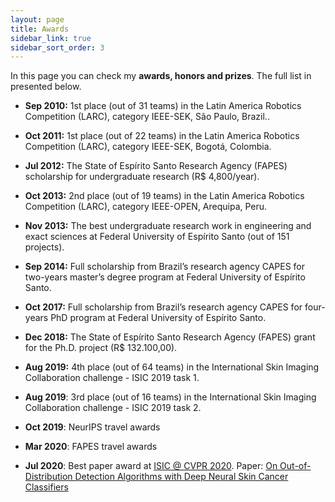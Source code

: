 ```yaml
---
layout: page
title: Awards
sidebar_link: true
sidebar_sort_order: 3
---
```


In this page you can check my **awards, honors and prizes**. The full list in presented below.


+ **Sep 2010:** 1st place (out of 31 teams) in the Latin America Robotics Competition (LARC), category IEEE-SEK, São Paulo, Brazil..

+ **Oct 2011:** 1st place (out of 22 teams) in the Latin America Robotics Competition (LARC), category IEEE-SEK, Bogotá, Colombia.

+ **Jul 2012:** The State of Espírito Santo Research Agency (FAPES) scholarship for undergraduate research (R\$ 4,800/year).

+ **Oct 2013:** 2nd place (out of 19 teams) in the Latin America Robotics Competition (LARC), category IEEE-OPEN, Arequipa, Peru.

+ **Nov 2013:** The best undergraduate research work in engineering and exact sciences at Federal University of Espírito Santo (out of 151 projects).

+ **Sep 2014:** Full scholarship from Brazil’s research agency CAPES for two-years master’s degree program at Federal University of Espírito Santo.

+ **Oct 2017:** Full scholarship from Brazil’s research agency CAPES for four-years PhD program at Federal University of Espírito Santo.

 + **Dec 2018:** The State of Espírito Santo Research Agency (FAPES) grant for the Ph.D. project (R\$ 132.100,00).

 + **Aug 2019:** 4th place (out of 64 teams) in the International Skin Imaging Collaboration challenge - ISIC 2019 task 1.

+ **Aug 2019**: 3rd place (out of 16 teams) in the International Skin Imaging Collaboration challenge - ISIC 2019 task 2.

+ **Oct 2019**: NeurIPS travel awards

+ **Mar 2020**: FAPES travel awards

+ **Jul 2020**: Best paper award at [ISIC @ CVPR 2020](https://workshop2020.isic-archive.com/). Paper: [On Out-of-Distribution Detection Algorithms with Deep Neural Skin Cancer Classifiers](https://openaccess.thecvf.com/content_CVPRW_2020/papers/w42/Pacheco_On_Out-of-Distribution_Detection_Algorithms_With_Deep_Neural_Skin_Cancer_Classifiers_CVPRW_2020_paper.pdf)


